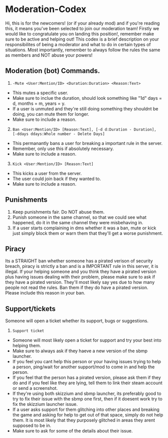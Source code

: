 # Moderation-Codex
Hi, this is for the newcomers! (or if your already mod) and if you're reading this, it means you've been selected to join our moderation team!
Firstly we would like to congratulate you on landing this position!, remember make sure to be active and helping out!
This codex is a brief description on your responsibilites of being a moderator and what to do in certain types of situations.
Most importantly, remember to always follow the rules the same as members and NOT abuse your powers!
## Moderation (bot) Commands.
1. `-Mute <User:Mention/ID> <Duration:Duration> <Reason:Text>`
- This mutes a specific user.
- Make sure to inclue the duration, should look something like "1d" days = d, months = m, years = y.
- If a user is unmuted and they're still doing something they shouldnt be doing, you can mute them for longer.
- Make sure to include a reason.
2. `Ban <User:Mention/ID> [Reason:Text], [-d d:Duration - Duration],  [-ddays ddays:Whole number - Delete Days]`
- This permanantly bans a user for breaking a important rule in the server.
- Remember, only use this if absolutely necessary.
- Make sure to include a reason.
3. `Kick <User:Mention/ID> [Reason:Text]`
- This kicks a user from the server.
- The user could join back if they wanted to.
- Make sure to include a reason.
## Punishments
1. Keep punishments fair. Do NOT abuse them.
2. Punish someone in the same channel, so that we could see what happened, do it in the same channel they were misbehaving in.
3. If a user starts complaining in dms whether it was a ban, mute or kick just simply block them or warn them that they'll get a worse punishment.
## Piracy
Its a STRAIGHT ban whether someone has a pirated verison of security breach, piracy is strictly a ban and is a IMPORTANT rule in this server, it is illegal.
If your helping someone and you think they have a pirated version plus having issues dealing with their problem, please make sure to ask if they have a pirated version.
They'll most likely say yes due to how many people not read the rules.
Ban them if they do have a pirated version. Please include this reason in your ban.
## Support/tickets
Someone will open a ticket whether its support, bugs or suggestions.
1. `Support ticket`
- Someone will most likely open a ticket for support and try your best into helping them.
- Make sure to always ask if they haeve a new version of the sbmp launcher.
- If you feel you cant help this person or your having issues trying to help a person, ping/wait for another support/mod to come in and help the person.
- If you feel that the person has a pirated version, please ask them if they do and if you feel like they are lying, tell them to link their steam account or send a screenshot.
- If they're using both skizzium and sbmp launcher, its preferably good to try to fix their issue with the sbmp one first, then if it doesent work try to fix the skizzium launcher issue.
- If a user asks support for them glitching into other places and breaking the game and asking for help to get out of that space, simply do not help them. It is most likely that they purposely glitched in areas they arent supposed to be in.
- Make sure to ask for some of the details about their issue.
